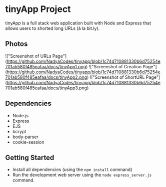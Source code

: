 # tinyApp Project

tinyApp is a full stack web application built with Node and Express that allows users to shorted long URLs (à la bit.ly).

## Photos

!["Screenshot of URLs Page"] (https://github.com/NadyaCodes/tinyapp/blob/1c74d710881330b6d75254e701ab580f485eafaa/docs/tinyApp1.png)
!["Screenshot of Creation Page"] (https://github.com/NadyaCodes/tinyapp/blob/1c74d710881330b6d75254e701ab580f485eafaa/docs/tinyApp2.png)
!["Screenshot of ShortURL Page"] (https://github.com/NadyaCodes/tinyapp/blob/1c74d710881330b6d75254e701ab580f485eafaa/docs/tinyApp3.png)

## Dependencies
- Node.js
- Express
- EJS
- bcrypt
- body-parser
- cookie-session

## Getting Started

- Install all dependencies (using the `npm install` command)
- Run the development web server using the `node express_server.js` command.